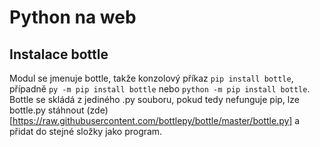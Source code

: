 # Python na web

## Instalace bottle

Modul se jmenuje bottle, takže konzolový příkaz `pip install bottle`, případně `py -m pip install bottle` nebo `python -m pip install bottle`.
Bottle se skládá z jediného .py souboru, pokud tedy nefunguje pip, lze bottle.py stáhnout (zde)[https://raw.githubusercontent.com/bottlepy/bottle/master/bottle.py] a přidat do stejné složky jako program.
